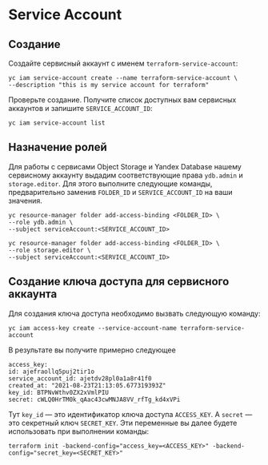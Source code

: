 # Service Account
## Создание

Создайте сервисный аккаунт с именем `terraform-service-account`: 

    yc iam service-account create --name terraform-service-account \
    --description "this is my service account for terraform"

Проверьте создание. Получите список доступных вам сервисных аккаунтов и запишите `SERVICE_ACCOUNT_ID`:
    
    yc iam service-account list

## Назначение ролей

Для работы с сервисами Object Storage и Yandex Database нашему сервисному аккаунту выдадим соответствующие права
`ydb.admin` и `storage.editor`. Для этого выполните следующие команды, предварительно заменив `FOLDER_ID` и `SERVICE_ACCOUNT_ID` на ваши значения.

    yc resource-manager folder add-access-binding <FOLDER_ID> \
    --role ydb.admin \
    --subject serviceAccount:<SERVICE_ACCOUNT_ID>

    yc resource-manager folder add-access-binding <FOLDER_ID> \
    --role storage.editor \
    --subject serviceAccount:<SERVICE_ACCOUNT_ID>

## Создание ключа доступа для сервисного аккаунта

Для создания ключа доступа необходимо вызвать следующую команду:

    yc iam access-key create --service-account-name terraform-service-account

В результате вы получите примерно следующее 

    access_key:
    id: ajefraollq5puj2tir1o
    service_account_id: ajetdv28pl0a1a8r41f0
    created_at: "2021-08-23T21:13:05.677319393Z"
    key_id: BTPNvWthv0ZX2xVmlPIU
    secret: cWLQ0HrTM0k_qAac43cwMNJA8VV_rfTg_kd4xVPi


Тут `key_id` — это идентификатор ключа доступа `ACCESS_KEY`. А `secret` — это секретный ключ `SECRET_KEY`. Эти переменные вы далее будете использовать при выполнении команды:
    
    terraform init -backend-config="access_key=<ACCESS_KEY>" -backend-config="secret_key=<SECRET_KEY>"
